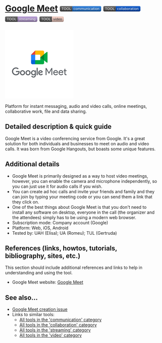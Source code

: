 # [Google Meet](https://meet.google.com)  [<img src="images/communication.png" align="bottom">](https://github.com/e-CLOSE/Toolbox/issues?q=label%3A01_TOOL+label%3Acommunication) [<img src="images/collaboration.png" align="bottom">](https://github.com/e-CLOSE/Toolbox/issues?q=label%3A01_TOOL+label%3Acollaboration) [<img src="images/streaming.png" align="bottom">](https://github.com/e-CLOSE/Toolbox/issues?q=label%3A01_TOOL+label%3Astreaming) [<img src="images/video.png" align="bottom">](https://github.com/e-CLOSE/Toolbox/issues?q=label%3A01_TOOL+label%3Avideo)


![Google Meet logo](images/logo_googlemeet.png)

Platform for instant messaging, audio and video calls, online meetings, collaborative work, file and data sharing.


## Detailed description & quick guide

Google Meet is a video conferencing service from Google. It's a great solution for both individuals and businesses to meet on audio and video calls. It was born from Google Hangouts, but boasts some unique features.


## Additional details

- Google Meet is primarily designed as a way to host video meetings, however, you can enable the camera and microphone independently, so you can just use it for audio calls if you wish.
- You can create ad hoc calls and invite your friends and family and they can join by typing your meeting code or you can send them a link that they click on.
- One of the best things about Google Meet is that you don't need to install any software on desktop, everyone in the call (the organizer and the attendees) simply has to be using a modern web browser.
- Subscription mode: Company account (Google)
- Platform: Web, iOS, Android
- Tested by: UAH (Elisa); UA (Romeu); TUL (Gertruda)


## References (links, howtos, tutorials, bibliography, sites, etc.)

This section should include additional references and links to help in
understanding and using the tool.

- Google Meet website: [Google Meet](https://meet.google.com)


## See also...

- [Google Meet creation issue](https://github.com/e-CLOSE/Toolbox/issues/124)
- Links to similar tools:
  - [All tools in the 'communication' category](https://github.com/e-CLOSE/Toolbox/issues?q=label%3A01_TOOL+label%3Acommunication)
  - [All tools in the 'collaboration' category](https://github.com/e-CLOSE/Toolbox/issues?q=label%3A01_TOOL+label%3Acollaboration)
  - [All tools in the 'streaming' category](https://github.com/e-CLOSE/Toolbox/issues?q=label%3A01_TOOL+label%3Astreaming)
  - [All tools in the 'video' category](https://github.com/e-CLOSE/Toolbox/issues?q=label%3A01_TOOL+label%3Avideo)
